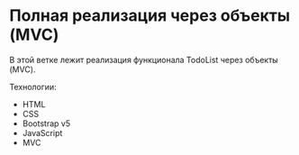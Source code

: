 # Полная реализация через объекты (MVC)

В этой ветке лежит реализация функционала TodoList через объекты (MVC).

Технологии:
- HTML 
- CSS
- Bootstrap v5
- JavaScript
- MVC